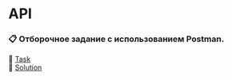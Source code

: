 # API

### 📋 Отборочное задание с использованием Postman.
📃 [Task](https://drive.google.com/file/d/11xZh-iMDAfFECVwK_3H01OtBrltDGjp8/view?usp=sharing)
<br>📝 [Solution](https://drive.google.com/file/d/1iMf8ty2CUGcad-u427zSmzjSWl1kIEfX/view?usp=sharing)

